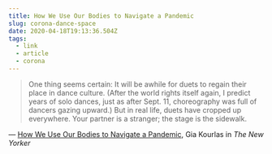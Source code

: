 ```yaml
---
title: How We Use Our Bodies to Navigate a Pandemic
slug: corona-dance-space
date: 2020-04-18T19:13:36.504Z
tags:
  - link
  - article
  - corona
---
```


> One thing seems certain: It will be awhile for duets to regain their place in dance culture. (After the world rights itself again, I predict years of solo dances, just as after Sept. 11, choreography was full of dancers gazing upward.) But in real life, duets have cropped up everywhere. Your partner is a stranger; the stage is the sidewalk.

&mdash; [How We Use Our Bodies to Navigate a Pandemic](https://www.nytimes.com/2020/03/31/arts/dance/choreographing-the-street-coronavirus.html), Gia Kourlas in _The New Yorker_